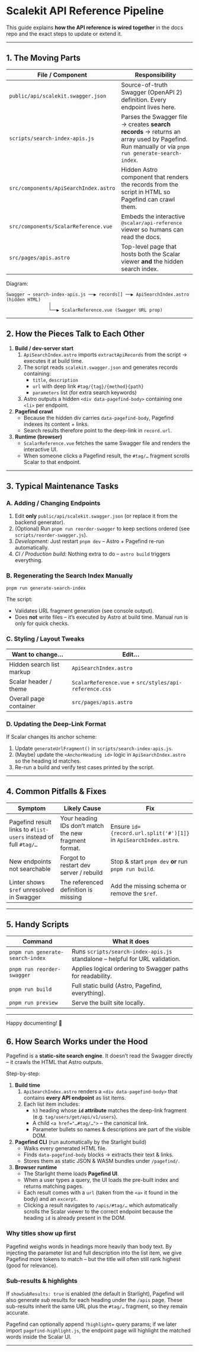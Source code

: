 # Scalekit API Reference Pipeline

This guide explains **how the API reference is wired together** in the docs repo and the exact steps to update or extend it.

---

## 1. The Moving Parts

| File / Component                      | Responsibility                                                                                                                                  |
| ------------------------------------- | ----------------------------------------------------------------------------------------------------------------------------------------------- |
| `public/api/scalekit.swagger.json`    | Source-of-truth Swagger (OpenAPI 2) definition. Every endpoint lives here.                                                                      |
| `scripts/search-index-apis.js`        | Parses the Swagger file → creates **search records** → returns an array used by Pagefind. Run manually or via `pnpm run generate-search-index`. |
| `src/components/ApiSearchIndex.astro` | Hidden Astro component that renders the records from the script in HTML so Pagefind can crawl them.                                             |
| `src/components/ScalarReference.vue`  | Embeds the interactive <kbd>@scalar/api-reference</kbd> viewer so humans can read the docs.                                                     |
| `src/pages/apis.astro`                | Top-level page that hosts both the Scalar viewer **and** the hidden search index.                                                               |

Diagram:

```
Swagger → search-index-apis.js ──▶ records[] ──▶ ApiSearchIndex.astro (hidden HTML)
                │
                └──▶ ScalarReference.vue (Swagger URL prop)
```

---

## 2. How the Pieces Talk to Each Other

1. **Build / dev-server start**
   1. `ApiSearchIndex.astro` imports `extractApiRecords` from the script → executes it at build time.
   2. The script reads `scalekit.swagger.json` and generates records containing:
      - `title`, `description`
      - `url` with deep link `#tag/{tag}/{method}{path}`
      - `parameters` list (for extra search keywords)
   3. Astro outputs a hidden `<div data-pagefind-body>` containing one `<li>` per endpoint.
2. **Pagefind crawl**
   - Because the hidden div carries `data-pagefind-body`, Pagefind indexes its content + links.
   - Search results therefore point to the deep-link in `record.url`.
3. **Runtime (browser)**
   - `ScalarReference.vue` fetches the same Swagger file and renders the interactive UI.
   - When someone clicks a Pagefind result, the `#tag/…` fragment scrolls Scalar to that endpoint.

---

## 3. Typical Maintenance Tasks

### A. Adding / Changing Endpoints

1. Edit **only** `public/api/scalekit.swagger.json` (or replace it from the backend generator).
2. (Optional) Run `pnpm run reorder-swagger` to keep sections ordered (see `scripts/reorder-swagger.js`).
3. _Development:_ Just restart `pnpm dev` – Astro + Pagefind re-run automatically.
4. _CI / Production build:_ Nothing extra to do – `astro build` triggers everything.

### B. Regenerating the Search Index Manually

```bash
pnpm run generate-search-index
```

The script:

- Validates URL fragment generation (see console output).
- Does **not** write files – it’s executed by Astro at build time. Manual run is only for quick checks.

### C. Styling / Layout Tweaks

| Want to change…           | Edit…                                                  |
| ------------------------- | ------------------------------------------------------ |
| Hidden search list markup | `ApiSearchIndex.astro`                                 |
| Scalar header / theme     | `ScalarReference.vue` + `src/styles/api-reference.css` |
| Overall page container    | `src/pages/apis.astro`                                 |

### D. Updating the Deep-Link Format

If Scalar changes its anchor scheme:

1. Update `generateUrlFragment()` in `scripts/search-index-apis.js`.
2. (Maybe) update the `<AnchorHeading id>` logic in `ApiSearchIndex.astro` so the heading id matches.
3. Re-run a build and verify test cases printed by the script.

---

## 4. Common Pitfalls & Fixes

| Symptom                                                         | Likely Cause                                          | Fix                                                               |
| --------------------------------------------------------------- | ----------------------------------------------------- | ----------------------------------------------------------------- |
| Pagefind result links to `#list-users` instead of full `#tag/…` | Your heading IDs don’t match the new fragment format. | Ensure `id={record.url.split('#')[1]}` in `ApiSearchIndex.astro`. |
| New endpoints not searchable                                    | Forgot to restart dev server / rebuild                | Stop & start `pnpm dev` **or** run `pnpm run build`.              |
| Linter shows `$ref` unresolved in Swagger                       | The referenced definition is missing                  | Add the missing schema or remove the `$ref`.                      |

---

## 5. Handy Scripts

| Command                          | What it does                                                                 |
| -------------------------------- | ---------------------------------------------------------------------------- |
| `pnpm run generate-search-index` | Runs `scripts/search-index-apis.js` standalone – helpful for URL validation. |
| `pnpm run reorder-swagger`       | Applies logical ordering to Swagger paths for readability.                   |
| `pnpm run build`                 | Full static build (Astro, Pagefind, everything).                             |
| `pnpm run preview`               | Serve the built site locally.                                                |

---

Happy documenting! 🎉

## 6. How Search Works under the Hood

Pagefind is a **static-site search engine**. It doesn’t read the Swagger directly – it crawls the HTML that Astro outputs.

Step-by-step:

1. **Build time**
   1. `ApiSearchIndex.astro` renders a `<div data-pagefind-body>` that contains **every API endpoint** as list items.
   2. Each list item includes:
      - `h3` heading whose **`id` attribute** matches the deep-link fragment (e.g. `tag/users/get/api/v1/users`).
      - A child `<a href="…#tag/…">` – the canonical link.
      - Parameter bullets so names & descriptions are part of the visible DOM.
2. **Pagefind CLI** (run automatically by the Starlight build)
   - Walks every generated HTML file.
   - Finds `data-pagefind-body` blocks → extracts their text & links.
   - Stores them as static JSON & WASM bundles under `/pagefind/`.
3. **Browser runtime**
   - The Starlight theme loads **Pagefind UI**.
   - When a user types a query, the UI loads the pre-built index and returns matching pages.
   - Each result comes with a `url` (taken from the `<a>` it found in the body) and an `excerpt`.
   - Clicking a result navigates to `/apis/#tag/…` which automatically scrolls the Scalar viewer to the correct endpoint because the heading `id` is already present in the DOM.

### Why titles show up first

Pagefind weighs words in headings more heavily than body text. By injecting the parameter list and full description into the list item, we give Pagefind more tokens to match – but the title will often still rank highest (good for relevance).

### Sub-results & highlights

If `showSubResults: true` is enabled (the default in Starlight), Pagefind will also generate _sub_ results for each heading under the `/apis` page. These sub-results inherit the same URL plus the `#tag/…` fragment, so they remain accurate.

Pagefind can optionally append `?highlight=` query params; if we later import `pagefind-highlight.js`, the endpoint page will highlight the matched words inside the Scalar UI.

---
